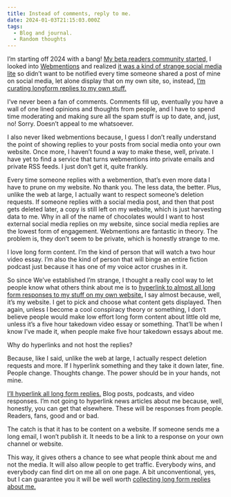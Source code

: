 ```yaml
---
title: Instead of comments, reply to me.
date: 2024-01-03T21:15:03.000Z
tags:
  - Blog and journal.
  - Random thoughts
---
```


I’m starting off 2024 with a bang! [My beta readers community started,](/team) I looked into [Webmentions](https://www.w3.org/TR/webmention/) and realized [it was a kind of strange social media lite](https://indieweb.org/Webmention-faq) so didn’t want to be notified every time someone shared a post of mine on social media, let alone display that on my own site, so, instead, [I’m curating longform replies to my own stuff.](/reply)

I’ve never been a fan of comments. Comments fill up, eventually you have a wall of one lined opinions and thoughts from people, and I have to spend time moderating and making sure all the spam stuff is up to date, and, just, no! Sorry. Doesn’t appeal to me whatsoever.

I also never liked webmentions because, I guess I don’t really understand the point of showing replies to your posts from social media onto your own website. Once more, I haven’t found a way to make these, well, private. I have yet to find a service that turns webmentions into private emails and private RSS feeds. I just don’t get it, quite frankly.

Every time someone replies with a webmention, that’s even more data I have to prune on my website. No thank you. The less data, the better. Plus, unlike the web at large, I actually want to respect someone’s deletion requests. If someone replies with a social media post, and then that post gets deleted later, a copy is still left on my website, which is just harvesting data to me. Why in all of the name of chocolates would I want to host external social media replies on my website, since social media replies are the lowest form of engagement. Webmentions are fantastic in theory. The problem is, they don’t seem to be private, which is honestly strange to me.

I love long form content. I’m the kind of person that will watch a two hour video essay. I’m also the kind of person that will binge an entire fiction podcast just because it has one of my voice actor crushes in it.

So since We’ve established I’m strange, I thought a really cool way to let people know what others think about me is to [hyperlink to almost all long form responses to my stuff on my own website.](/reply) I say almost because, well, it’s my website. I get to pick and choose what content gets displayed. Then again, unless I become a cool conspiracy theory or something, I don’t believe people would make low effort long form content about little old me, unless it’s a five hour takedown video essay or something. That’ll be when I know I’ve made it, when people make five hour takedown essays about me.

Why do hyperlinks and not host the replies?

Because, like I said, unlike the web at large, I actually respect deletion requests and more. If I hyperlink something and they take it down later, fine. People change. Thoughts change. The power should be in your hands, not mine.

[I’ll hyperlink all long form replies.](/reply) Blog posts, podcasts, and video responses. I’m not going to hyperlink news articles about me because, well, honestly, you can get that elsewhere. These will be responses from people. Readers, fans, good and or bad.

The catch is that it has to be content on a website. If someone sends me a long email, I won’t publish it. It needs to be a link to a response on your own channel or website.

This way, it gives others a chance to see what people think about me and not the media. It will also allow people to get traffic. Everybody wins, and everybody can find dirt on me all on one page. A bit unconventional, yes, but I can guarantee you it will be well worth [collecting long form replies about me.](/reply)
